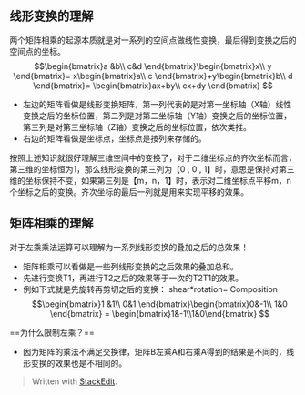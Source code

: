 ## 线形变换的理解
两个矩阵相乘的起源本质就是对一系列的空间点做线性变换，最后得到变换之后的空间点的坐标。
$$\begin{bmatrix}a &b\\ c&d 
\end{bmatrix}\begin{bmatrix}x\\ y
\end{bmatrix}= x\begin{bmatrix}a\\ c
\end{bmatrix}+y\begin{bmatrix}b\\ d
\end{bmatrix}= \begin{bmatrix}ax+by\\ cx+dy
\end{bmatrix}
$$

- 左边的矩阵看做是线形变换矩阵，第一列代表的是对第一坐标轴（X轴）线性变换之后的坐标位置，第二列是对第二坐标轴（Y轴）变换之后的坐标位置，第三列是对第三坐标轴（Z轴）变换之后的坐标位置，依次类推。
- 右边的矩阵看做是坐标点，坐标点是按列来存储的。

按照上述知识就很好理解三维空间中的变换了，对于二维坐标点的齐次坐标而言，第三维的坐标恒为1，那么线形变换的第三列为【0 , 0 , 1】时，意思是保持对第三维的坐标保持不变，如果第三列是【m，n，1】时，表示对二维坐标点平移m，n个坐标之后的变换。齐次坐标的最后一列就是用来实现平移的效果。
## 矩阵相乘的理解
对于左乘乘法运算可以理解为一系列线形变换的叠加之后的总效果！
- 矩阵相乘可以看做是一些列线形变换的之后效果的叠加总和。
- 先进行变换T1，再进行T2之后的效果等于一次的T2T1的效果。
- 例如下式就是先旋转再剪切之后的变换： shear*rotation=  Composition
$$\begin{bmatrix}1 &1\\ 0&1 
\end{bmatrix}\begin{bmatrix}0&-1\\ 1&0
\end{bmatrix} = \begin{bmatrix}1&-1\\1&0\end{bmatrix}
$$

==为什么限制左乘？==
- 因为矩阵的乘法不满足交换律，矩阵B左乘A和右乘A得到的结果是不同的，线形变换的效果也是不相同的。
> Written with [StackEdit](https://stackedit.io/).
<!--stackedit_data:
eyJoaXN0b3J5IjpbNzM1Mzk1MzUxLC0xNDM5MjA1MjcxLC0xOD
IwMDQ3NDQ0LC02NDczMTgzMzcsLTEzNjcwNzE4NzZdfQ==
-->